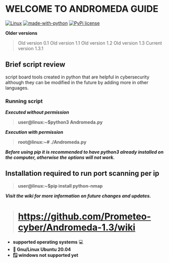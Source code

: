 # WELCOME TO ANDROMEDA GUIDE
[![Linux](https://svgshare.com/i/Zhy.svg)](https://svgshare.com/i/Zhy.svg)
[![made-with-python](https://img.shields.io/badge/Made%20with-Python-1f425f.svg)](https://www.python.org/)
[![PyPi license](https://badgen.net/pypi/license/pip/)](https://pypi.com/project/pip/)

**Older versions**
> Old version 0.1
> Old version 1.1
> Old version 1.2
> Old version 1.3
> Current version 1.3.1
## Brief script review
script board tools created in python that are helpful in cybersecurity although they can be modified in the future by adding more in other languages.

### Running script

***Executed without permission***
> **user@linux:~$python3 Andromeda.py**

***Execution with permission***
> **root@linux:~# ./Andromeda.py**

***Before using pip it is recommended to have python3 already installed on the computer, otherwise the options will not work.***
## Installation required to run port scanning per ip  
> **user@linux:~$pip install python-nmap**


***Visit the wiki for more information on future changes and updates.***
> # https://github.com/Prometeo-cyber/Andromeda-1.3/wiki

- **supported operating systems** :computer:
- **:penguin: Gnu/Linux Ubuntu 20.04**
- **:window: windows not supported yet**